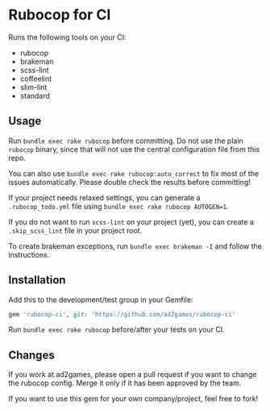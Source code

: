 # Rubocop for CI

Runs the following tools on your CI:

- rubocop
- brakeman
- scss-lint
- coffeelint
- slim-lint
- standard

## Usage

Run `bundle exec rake rubocop` before committing.
Do not use the plain `rubocop` binary, since that will not use the central
configuration file from this repo.

You can also use `bundle exec rake rubocop:auto_correct` to fix most of the issues automatically.
Please double check the results before committing!

If your project needs relaxed settings, you can generate a `.rubocop_todo.yml`
file using `bundle exec rake rubocop AUTOGEN=1`.

If you do not want to run `scss-lint` on your project (yet),
you can create a `.skip_scss_lint` file in your project root.

To create brakeman exceptions, run `bundle exec brakeman -I` and follow the instructions.

## Installation

Add this to the development/test group in your Gemfile:

```ruby
gem 'rubocop-ci', git: 'https://github.com/ad2games/rubocop-ci'
```

Run `bundle exec rake rubocop` before/after your tests on your CI.

## Changes

If you work at ad2games, please open a pull request if you want to change the rubocop config.
Merge it only if it has been approved by the team.

If you want to use this gem for your own company/project, feel free to fork!



